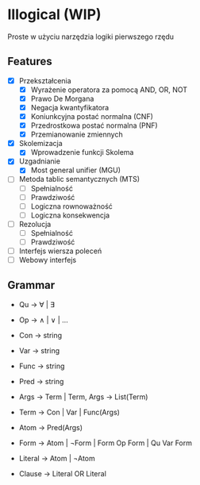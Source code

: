 # Illogical (WIP)

Proste w użyciu narzędzia logiki pierwszego rzędu

## Features

- [x] Przekształcenia
	- [x] Wyrażenie operatora za pomocą AND, OR, NOT
	- [x] Prawo De Morgana
	- [x] Negacja kwantyfikatora
	- [x] Koniunkcyjna postać normalna (CNF)
	- [x] Przedrostkowa postać normalna (PNF)
	- [x] Przemianowanie zmiennych
- [x] Skolemizacja
	- [x] Wprowadzenie funkcji Skolema
- [x] Uzgadnianie
	- [x] Most general unifier (MGU)
- [ ] Metoda tablic semantycznych (MTS)
	- [ ] Spełnialność
	- [ ] Prawdziwość
	- [ ] Logiczna rownoważność
	- [ ] Logiczna konsekwencja
- [ ] Rezolucja
	- [ ] Spełnialność
	- [ ] Prawdziwość
- [ ] Interfejs wiersza poleceń
- [ ] Webowy interfejs

## Grammar

- Qu → ∀ | ∃
- Op → ∧ | ∨ | …
- Con → string
- Var → string
- Func → string
- Pred → string

- Args → Term | Term, Args → List(Term)
- Term → Con | Var | Func(Args)
- Atom → Pred(Args)
- Form → Atom | ¬Form | Form Op Form | Qu Var Form
- Literal → Atom | ¬Atom
- Clause → Literal OR Literal
